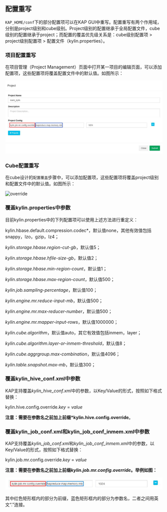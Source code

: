 ## 配置重写

`KAP_HOME/conf`下的部分配置项可以在KAP GUI中重写。配置重写有两个作用域，分别是project级别和cube级别。Project级别的配置继承于全局配置文件，cube级别的配置继承于project；而配置的覆盖优先级关系是：cube级别配置项 > project级别配置项 > 配置文件（kylin.properties）。



### 项目配置重写

在项目管理（Project Management）页面中打开某一项目的编辑页面，可以添加配置项，这些配置项将覆盖配置文件中的默认值。如图所示：

 ![override_project](images/override_project.jpg)

### Cube配置重写

在cube设计的`配置覆盖`步骤中，可以添加配置项，这些配置项将覆盖project级别和配置文件中的默认值。如图所示：

 ![override](images/override.jpg)



### 覆盖kylin.properties中参数

目前kylin.properties中的下列配置项可以使用上述方法进行重定义：

kylin.hbase.default.compression.codec*，默认值none，其他有效值包括snappy，lzo，gzip，lz4；

*kylin.storage.hbase.region-cut-gb*，默认值5；

*kylin.storage.hbase.hfile-size-gb*，默认值2；

*kylin.storage.hbase.min-region-count*，默认值1；

*kylin.storage.hbase.max-region-count*，默认值500；

*kylin.job.sampling-percentage*，默认值100；

*kylin.engine.mr.reduce-input-mb*，默认值500；

*kylin.engine.mr.max-reducer-number*，默认值500；

*kylin.engine.mr.mapper-input-rows*，默认值1000000；

*kylin.cube.algorithm*，默认值auto，其它有效值包括inmem，layer；

*kylin.cube.algorithm.layer-or-inmem-threshold*，默认值8；

*kylin.cube.aggrgroup.max-combination*，默认值4096；

*kylin.table.snapshot.max-mb*，默认值300；



### 覆盖kylin_hive_conf.xml中参数

KAP支持覆盖*kylin_hive_conf.xml*中的参数，以Key/Value的形式，按照如下格式替换：

kylin.hive.config.override.*key* = *value*

**注意：需要在参数名之前加上前缀*kylin.hive.config.override**。



### 覆盖kylin_job_conf.xml和kylin_job_conf_inmem.xml中参数

KAP支持覆盖*kylin_job_conf.xml*和*kylin_job_conf_inmem.xml*中的参数，以Key/Value的形式，按照如下格式替换：

kylin.job.mr.config.override.*key* = *value*

**注意：需要在参数名之前加上前缀*kylin.job.mr.config.override*。举例如图：**

![override_cube](images/override_cube.jpg)

其中红色矩形框内的部分为前缀，蓝色矩形框内的部分为参数名，二者之间用英文“.”连接。
